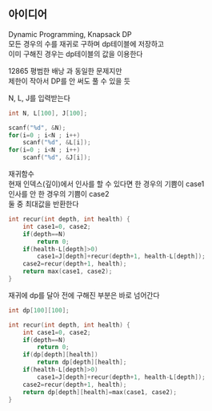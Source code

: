 ## 아이디어
Dynamic Programming, Knapsack DP  
모든 경우의 수를 재귀로 구하며 dp테이블에 저장하고  
이미 구해진 경우는 dp테이블의 값을 이용한다  
  
12865 평범한 배낭 과 동일한 문제지만  
제한이 작아서 DP를 안 써도 풀 수 있을 듯  
  
N, L, J를 입력받는다
```c
int N, L[100], J[100];

scanf("%d", &N);
for(i=0 ; i<N ; i++)
	scanf("%d", &L[i]);
for(i=0 ; i<N ; i++)
	scanf("%d", &J[i]);
```
재귀함수  
현재 인덱스(깊이)에서 인사를 할 수 있다면 한 경우의 기쁨이 case1  
인사를 안 한 경우의 기쁨이 case2  
둘 중 최대값을 반환한다
```c
int recur(int depth, int health) {
	int case1=0, case2;
	if(depth==N)
		return 0;
	if(health-L[depth]>0)
		case1=J[depth]+recur(depth+1, health-L[depth]);
	case2=recur(depth+1, health);
	return max(case1, case2);
}
```
재귀에 dp를 달아 전에 구해진 부분은 바로 넘어간다
```c
int dp[100][100];

int recur(int depth, int health) {
	int case1=0, case2;
	if(depth==N)
		return 0;
	if(dp[depth][health])
		return dp[depth][health];
	if(health-L[depth]>0)
		case1=J[depth]+recur(depth+1, health-L[depth]);
	case2=recur(depth+1, health);
	return dp[depth][health]=max(case1, case2);
}
```
